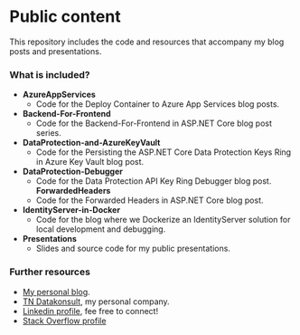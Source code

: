 # Public content
This repository includes the code and resources that accompany my blog posts and presentations.


### What is included?
* **AzureAppServices**
  - Code for the Deploy Container to Azure App Services blog posts.
* **Backend-For-Frontend**
  - Code for the Backend-For-Frontend in ASP.NET Core blog post series.
* **DataProtection-and-AzureKeyVault**  
  - Code for the Persisting the ASP.NET Core Data Protection Keys Ring in Azure Key Vault blog  post.
* **DataProtection-Debugger**  
  - Code for the Data Protection API Key Ring Debugger blog post.
  **ForwardedHeaders**
  - Code for the Forwarded Headers in ASP.NET Core blog post.
* **IdentityServer-in-Docker**
  - Code for the blog where we Dockerize an IdentityServer solution for local development and debugging.
* **Presentations**
  - Slides and source code for my public presentations.



### Further resources
* <a href="https://nestenius.se/" target="_blank">My personal blog</a>.
* <a href="https://tn-data.se/" target="_blank">TN Datakonsult</a>, my personal company.
* <a href="https://www.linkedin.com/in/torenestenius/" target="_blank">Linkedin profile</a>, fee free to connect!
* <a href="https://stackoverflow.com/users/68490/tore-nestenius" target="_blank">Stack Overflow profile</a>

 
 

